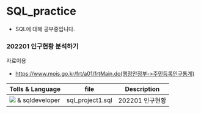 # SQL_practice
- SQL에 대해 공부중입니다.

### 202201 인구현황 분석하기

자료이용
- https://www.mois.go.kr/frt/a01/frtMain.do(행정안정부->주민등록인구통계)

| Tolls & Language | file | Description |
| ------ | ------ | ------ |
| <img src="https://img.shields.io/badge/Oracle-F80000?style=flat-square&logo=Oracle&logoColor=white"/></a> & sqldeveloper | sql_project1.sql | 202201 인구현황 |
